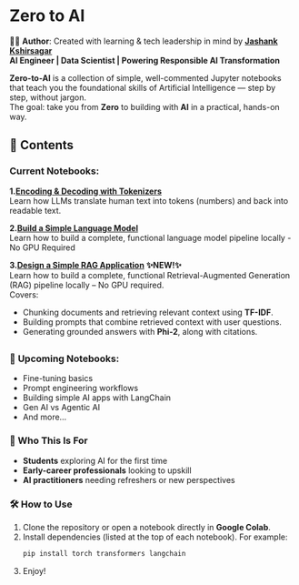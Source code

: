 # Zero to AI
🧑‍💻 **Author**: Created with learning & tech leadership in mind by **[Jashank Kshirsagar](https://www.linkedin.com/in/jashank-kshirsagar/)**  
**AI Engineer | Data Scientist | Powering Responsible AI Transformation**


**Zero-to-AI** is a collection of simple, well-commented Jupyter notebooks that teach you the foundational skills of Artificial Intelligence — step by step, without jargon.  
The goal: take you from **Zero** to building with **AI** in a practical, hands-on way.  

## 📂 Contents  

### Current Notebooks:  
**1.[Encoding & Decoding with Tokenizers](1_Encoder_Decoder_ZeroToAI_Jashank.ipynb)**  
  Learn how LLMs translate human text into tokens (numbers) and back into readable text.  
  
**2.[Build a Simple Language Model](2_Building_Simple_LM_ZeroToAI_Jashank.ipynb)**  
  Learn how to build a complete, functional language model pipeline locally - No GPU Required  

**3.[Design a Simple RAG Application](3_Simple_RAG_LM_ZeroToAI_Jashank.ipynb)** **✨NEW!✨**  
Learn how to build a complete, functional Retrieval-Augmented Generation (RAG) pipeline locally – No GPU required.  
Covers:  
- Chunking documents and retrieving relevant context using **TF-IDF**.    
- Building prompts that combine retrieved context with user questions.    
- Generating grounded answers with **Phi-2**, along with citations.  
##

### 🔄 **Upcoming Notebooks:** 
- Fine-tuning basics  
- Prompt engineering workflows  
- Building simple AI apps with LangChain
- Gen AI vs Agentic AI  
- And more…  


### 🎯 Who This Is For  
- **Students** exploring AI for the first time  
- **Early-career professionals** looking to upskill  
- **AI practitioners** needing refreshers or new perspectives  


### 🛠 How to Use  
1. Clone the repository or open a notebook directly in **Google Colab**.  
2. Install dependencies (listed at the top of each notebook). For example:  
   ```bash
   pip install torch transformers langchain
3. Enjoy! 
